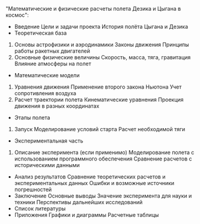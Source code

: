 "Математические и физические расчеты полета Дезика и Цыгана в космос":
- Введение
﻿﻿﻿Цели и задачи проекта
История полёта Цыгана и Дезика
- Теоретическая база
1. Основы астрофизики и аэродинамики
﻿﻿Законы движения
﻿﻿Принципы работы ракетных двигателей
2. Основные физические величины
﻿﻿Скорость, масса, тяга, гравитация
﻿﻿Влияние атмосферы на полет
- Математические модели
1. Уравнения движения
﻿﻿Применение второго закона
Ньютона
﻿﻿Учет сопротивления воздуха
2. Расчет траектории полета
﻿﻿Кинематические уравнения
﻿﻿Проекция движения в разных координатах
- Этапы полета
1. Запуск
﻿﻿Моделирование условий старта
﻿﻿Расчет необходимой тяги
- Экспериментальная часть
1. Описание эксперимента (если применимо)
﻿﻿Моделирование полета с использованием программного обеспечения
﻿﻿Сравнение расчетов с историческими данными
- Анализ результатов
﻿﻿﻿Сравнение теоретических расчетов и экспериментальных данных
﻿﻿﻿Ошибки и возможные источники погрешностей
- Заключение
﻿﻿﻿Основные выводы
﻿﻿﻿Значение эксперимента для науки и техники
﻿﻿﻿Перспективы дальнейших исследований
- Список литературы
- Приложения
﻿﻿﻿Графики и диаграммы
﻿﻿﻿Расчетные таблицы

